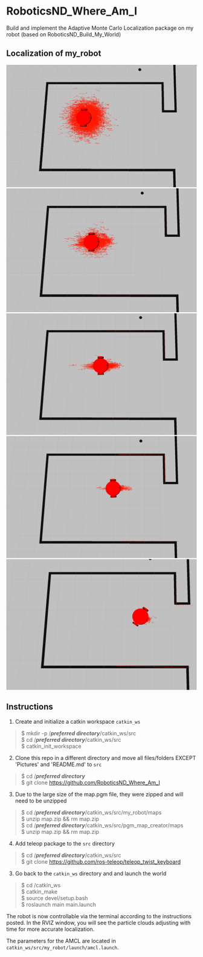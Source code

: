 # RoboticsND_Where_Am_I
Build and implement the Adaptive Monte Carlo Localization package on my robot (based on RoboticsND_Build_My_World)

## Localization of my_robot
<img src="Pictures/t0.PNG">
<img src="Pictures/t1.png">
<img src="Pictures/t2.png">
<img src="Pictures/t3.png">
<img src="Pictures/t4.png">

## Instructions

1. Create and initialize a catkin workspace `catkin_ws`
> $ mkdir -p /***preferred directory***/catkin_ws/src  
> $ cd /***preferred directory***/catkin_ws/src  
> $ catkin_init_workspace  

2. Clone this repo in a different directory and move all files/folders EXCEPT 'Pictures' and 'README.md' to `src`
> $ cd /***preferred directory***  
> $ git clone https://github.com/RoboticsND_Where_Am_I  

3. Due to the large size of the map.pgm file, they were zipped and will need to be unzipped
> $ cd /***preferred directory***/catkin_ws/src/my_robot/maps  
> $ unzip map.zip && rm map.zip  
> $ cd /***preferred directory***/catkin_ws/src/pgm_map_creator/maps  
> $ unzip map.zip && rm map.zip  

4. Add teleop package to the `src` directory
> $ cd /***preferred directory***/catkin_ws/src  
> $ git clone https://github.com/ros-teleop/teleop_twist_keyboard

3. Go back to the `catkin_ws` directory and and launch the world
> $ cd /catkin_ws  
> $ catkin_make  
> $ source devel/setup.bash  
> $ roslaunch main main.launch  

The robot is now controllable via the terminal according to the instructions posted. In the RVIZ window, you will see the particle clouds adjusting with time for more accurate localization.

The parameters for the AMCL are located in `catkin_ws/src/my_robot/launch/amcl.launch`.
